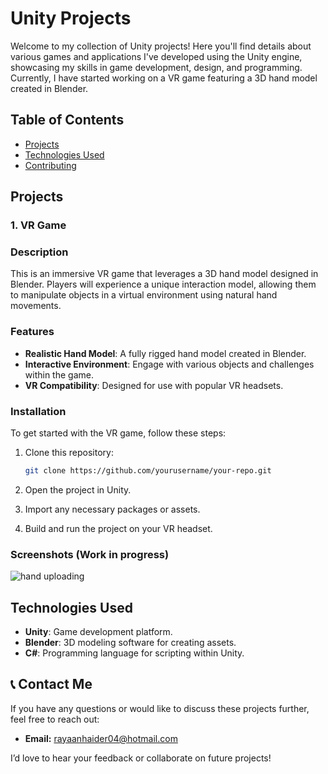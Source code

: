 # Unity Projects

Welcome to my collection of Unity projects! Here you'll find details about various games and applications I've developed using the Unity engine, showcasing my skills in game development, design, and programming. Currently, I have started working on a VR game featuring a 3D hand model created in Blender.

## Table of Contents

- [Projects](#projects)
- [Technologies Used](#technologies-used)
- [Contributing](#contributing)

## Projects

### 1. VR Game

### Description
This is an immersive VR game that leverages a 3D hand model designed in Blender. Players will experience a unique interaction model, allowing them to manipulate objects in a virtual environment using natural hand movements.

### Features
- **Realistic Hand Model**: A fully rigged hand model created in Blender.
- **Interactive Environment**: Engage with various objects and challenges within the game.
- **VR Compatibility**: Designed for use with popular VR headsets.

### Installation
To get started with the VR game, follow these steps:
1. Clone this repository:
   ```bash
   git clone https://github.com/yourusername/your-repo.git

2. Open the project in Unity.

3. Import any necessary packages or assets.

4. Build and run the project on your VR headset.

### Screenshots (Work in progress)


![hand uploading](https://github.com/user-attachments/assets/8462695a-0d62-4bf5-b4e0-7793c90a73a6)


## Technologies Used
- **Unity**: Game development platform.
- **Blender**: 3D modeling software for creating assets.
- **C#**: Programming language for scripting within Unity.

## 📞 Contact Me
If you have any questions or would like to discuss these projects further, feel free to reach out:

- **Email:** rayaanhaider04@hotmail.com

I’d love to hear your feedback or collaborate on future projects!
